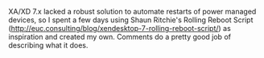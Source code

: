 XA/XD 7.x lacked a robust solution to automate restarts of power managed devices, so I spent a few days using Shaun Ritchie's Rolling Reboot Script (http://euc.consulting/blog/xendesktop-7-rolling-reboot-script/) as inspiration and created my own. Comments do a pretty good job of describing what it does.
